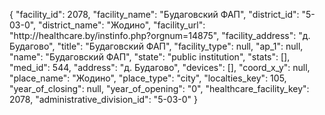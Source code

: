 {
    "facility_id": 2078,
    "facility_name": "Будаговский ФАП",
    "district_id": "5-03-0",
    "district_name": "Жодино",
    "facility_url": "http:\/\/healthcare.by\/instinfo.php?orgnum=14875",
    "facility_address": "д. Будагово",
    "title": "Будаговский ФАП",
    "facility_type": null,
    "ap_1": null,
    "name": "Будаговский ФАП",
    "state": "public institution",
    "stats": [],
    "med_id": 544,
    "address": "д. Будагово",
    "devices": [],
    "coord_x_y": null,
    "place_name": "Жодино",
    "place_type": "city",
    "localties_key": 105,
    "year_of_closing": null,
    "year_of_opening": "0",
    "healthcare_facility_key": 2078,
    "administrative_division_id": "5-03-0"
}